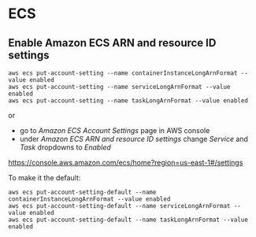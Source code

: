 # ECS

## Enable Amazon ECS ARN and resource ID settings

```shell script
aws ecs put-account-setting --name containerInstanceLongArnFormat --value enabled
aws ecs put-account-setting --name serviceLongArnFormat --value enabled
aws ecs put-account-setting --name taskLongArnFormat --value enabled
```

or
- go to *Amazon ECS* *Account Settings* page in AWS console
- under *Amazon ECS ARN and resource ID settings* change *Service* and *Task* dropdowns to *Enabled*

https://console.aws.amazon.com/ecs/home?region=us-east-1#/settings

To make it the default:

```shell script
aws ecs put-account-setting-default --name containerInstanceLongArnFormat --value enabled
aws ecs put-account-setting-default --name serviceLongArnFormat --value enabled
aws ecs put-account-setting-default --name taskLongArnFormat --value enabled
```
